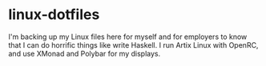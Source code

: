 # linux-dotfiles
I'm backing up my Linux files here for myself and for employers to know that I can do horrific things like write Haskell.
I run Artix Linux with OpenRC, and use XMonad and Polybar for my displays.
